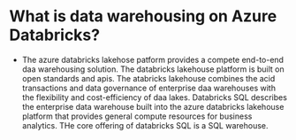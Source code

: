 # What is data warehousing on Azure Databricks?
- The azure databricks lakehose patform provides a compete end-to-end daa warehousing solution. The databricks lakehouse platform is built on open standards and apis. The atabricks lakehouse combines the acid transactions and data governance of enterprise daa warehouses with the flexibility and cost-efficiency of daa lakes. Databricks SQL describes the enterprise data warehouse built into the azure databricks lakehouse platform that provides general compute resources for business analytics. THe core offering of databricks SQL is a SQL warehouse.